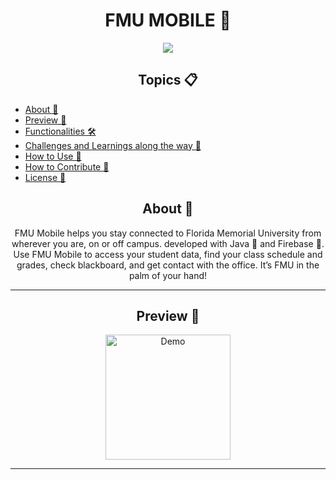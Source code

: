 <h1 align="center">FMU MOBILE 📱</h1>

<p align="center">
      <img src="https://github.com/RicardoSu/Senior-Project-FMU-Mobile/blob/main/Images/FMU%20Mobile.png">
</p>

   <h2 align="center">Topics 📋</h2>
   <p>
   
   - [About 📖](#about-)
   - [Preview 📱](#preview-)
   - [Functionalities 🛠️](#functionalities-%EF%B8%8F)
   - [Challenges and Learnings along the way 🤯](#challenges-and-learnings-along-the-way-)
   - [How to Use 🤔](#how-to-use-)
   - [How to Contribute 💪](#how-to-contribute-)
   - [License 📝](#license-)
   </p>
   
   <h2 align="center">About 📖</h2>
   
<p align="center">
   FMU Mobile helps you stay connected to Florida Memorial University from wherever you are, on or off campus. developed with Java 💙 and Firebase 💛.<br>
      Use FMU Mobile to access your student data, find your class schedule and grades, check blackboard, and get contact with the office. It’s FMU in the palm of your hand!

</p>

---

<h2 align="center">Preview 📱</h2>

   <p align="center">
      <img src="https://github.com/RicardoSu/Senior-Project-FMU-Mobile/blob/main/Images/fmu-mobile.gif" width="200" alt="Demo">
   </p>
   
---
